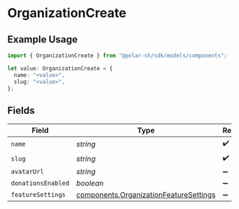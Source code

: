 # OrganizationCreate

## Example Usage

```typescript
import { OrganizationCreate } from "@polar-sh/sdk/models/components";

let value: OrganizationCreate = {
  name: "<value>",
  slug: "<value>",
};
```

## Fields

| Field                                                                                            | Type                                                                                             | Required                                                                                         | Description                                                                                      |
| ------------------------------------------------------------------------------------------------ | ------------------------------------------------------------------------------------------------ | ------------------------------------------------------------------------------------------------ | ------------------------------------------------------------------------------------------------ |
| `name`                                                                                           | *string*                                                                                         | :heavy_check_mark:                                                                               | N/A                                                                                              |
| `slug`                                                                                           | *string*                                                                                         | :heavy_check_mark:                                                                               | N/A                                                                                              |
| `avatarUrl`                                                                                      | *string*                                                                                         | :heavy_minus_sign:                                                                               | N/A                                                                                              |
| `donationsEnabled`                                                                               | *boolean*                                                                                        | :heavy_minus_sign:                                                                               | N/A                                                                                              |
| `featureSettings`                                                                                | [components.OrganizationFeatureSettings](../../models/components/organizationfeaturesettings.md) | :heavy_minus_sign:                                                                               | N/A                                                                                              |